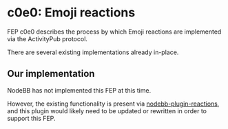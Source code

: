 # c0e0: Emoji reactions

FEP c0e0 describes the process by which Emoji reactions are implemented via the ActivityPub protocol.

There are several existing implementations already in-place.

## Our implementation

NodeBB has not implemented this FEP at this time.

However, the existing functionality is present via [nodebb-plugin-reactions](https://github.com/NodeBB-Community/nodebb-plugin-reactions), and this plugin would likely need to be updated or rewritten in order to support this FEP.
